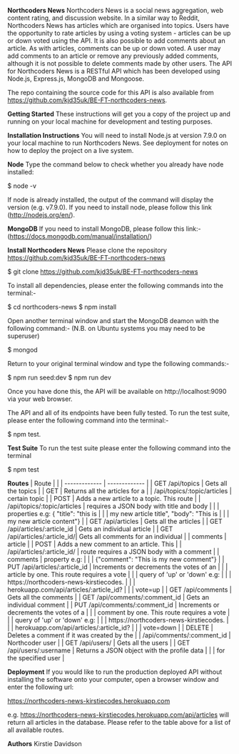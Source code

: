 **Northcoders News**
Northcoders News is a social news aggregation, web content rating, and discussion website. In a similar way to Reddit, Northcoders News has articles which are organised into topics. Users have the opportunity to rate articles by using a voting system - articles can be up or down voted using the API. It is also possible to add comments about an article. As with articles, comments can  be up or down voted. A user may add comments to an article or remove any previously added comments, although it is not possible to delete comments made by other users. The API for Northcoders News is a RESTful API which has been developed using Node.js, Express.js, MongoDB and Mongoose. 

The repo containing the source code for this API is also available from https://github.com/kjd35uk/BE-FT-northcoders-news.

**Getting Started**
These instructions will get you a copy of the project up and running on your local machine for development and testing purposes. 

**Installation Instructions**
You will need to install Node.js at version 7.9.0 on your local machine to run Northcoders News. See deployment for notes on how to deploy the project on a live system.

**Node**
Type the command below to check whether you already have node installed:

$ node -v

If node is already installed, the output of the command will display the version (e.g. v7.9.0). If you need to install node, please follow this link (http://nodejs.org/en/).

**MongoDB**
If you need to install MongoDB, please follow this link:-(https://docs.mongodb.com/manual/installation/)

**Install Northcoders News**
Please clone the repository https://github.com/kjd35uk/BE-FT-northcoders-news

$ git clone https://github.com/kjd35uk/BE-FT-northcoders-news

To install all dependencies, please enter the following commands into the terminal:-

$ cd northcoders-news $ npm install

Open another terminal window and start the MongoDB deamon with the following command:- (N.B. on Ubuntu systems you may need to be superuser)

$ mongod

Return to your original terminal window and type the following commands:-

$ npm run seed:dev $ npm run dev

Once you have done this, the API will be available on http://localhost:9090 via your web browser.

The API and all of its endpoints have been fully tested. To run the test suite, please enter the following command into the terminal:-

$ npm test.

**Test Suite**
To run the test suite please enter the following command into the terminal

$ npm test

**Routes**
| Route                         |                                              |
| -------------                 |   -------------                              |
| GET /api/topics               | Gets all the topics                          | 
| GET                           | Returns all the articles for a               |
|  /api/topics/:topic/articles  | certain topic                                |
| POST                          | Adds a new article to a topic. This route    |
|   /api/topics/:topic/articles | requires a JSON body with title and body     | |                               | properties e.g: { "title": "this is          |
|                               | my new article title", "body": "This is      |
|                               | my new article content"}                     |
| GET /api/articles             | Gets all the articles                        |
| GET /api/articles/:article_id | Gets an individual article                   |
| GET /api/articles/:article_id/| Gets all comments for an individual          |
|   comments                    | article                                      | 
| POST                          | Adds a new comment to an article. This       |
|  /api/articles/:article_id/   | route requires a JSON body with a comment    |
|  comments                     | property e.g:                                |
|                               | {"comment": "This is my new comment"}        |
| PUT /api/articles/:article_id | Increments or decrements the votes of an     | |                               | article by one. This route requires a vote   |
|                               | query of 'up' or 'down' e.g:                 | 
|                               | https://northcoders-news-kirstiecodes.       |
|                               | herokuapp.com/api/articles/:article_id?      |
|                               | vote=up                                      |
| GET /api/comments             | Gets all the comments                        |
| GET /api/comments/:comment_id | Gets an individual comment                   |
| PUT /api/comments/:comment_id | Increments or decrements the votes of a      | |                               | comment by one. This route requires a vote   |
|                               | query of 'up' or 'down' e.g:                 | |                               | https://northcoders-news-kirstiecodes.       |
|                               | herokuapp.com/api/articles/:article_id?      | |                               | vote=down                                    |
| DELETE                        | Deletes a comment if it was created by the   | |  /api/comments/:comment_id    | Northcoder user                              |
| GET /api/users/               | Gets all the users                           |
| GET /api/users/:username      | Returns a JSON object with the profile data  | |                               | for the specified user                       |


**Deployment**
If you would like to run the production deployed API without installing the software onto your computer, open a browser window and enter the following url:

https://northcoders-news-kirstiecodes.herokuapp.com

e.g. https://northcoders-news-kirstiecodes.herokuapp.com/api/articles will return all articles in the database. Please refer to the table above for a list of all available routes.

**Authors**
Kirstie Davidson